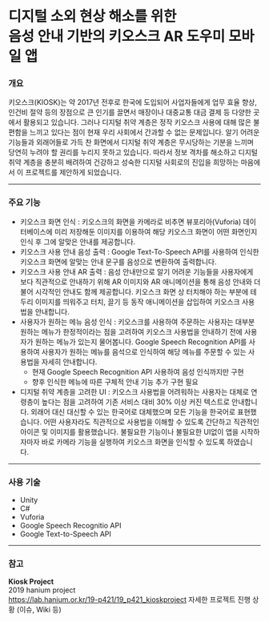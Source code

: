 # 디지털 소외 현상 해소를 위한<br />음성 안내 기반의 키오스크 AR 도우미 모바일 앱

### 개요

키오스크(KIOSK)는 약 2017년 전후로 한국에 도입되어 사업자들에게 업무 효율 향상, 인건비 절약 등의 장점으로 큰 인기를 끌면서 매장이나 대중교통 대금 결제 등 다양한 곳에서 활용되고 있습니다. 그러나 디지털 취약 계층은 정작 키오스크 사용에 대해 많은 불편함을 느끼고 있다는 점이 현재 우리 사회에서 간과할 수 없는 문제입니다. 알기 어려운 기능들과 외래어들로 가득 찬 화면에서 디지털 취약 계층은 무시당하는 기분을 느끼며 당연히 누려야 할 권리를 누리지 못하고 있습니다. 따라서 정보 격차를 해소하고 디지털 취약 계층을 충분히 배려하여 건강하고 성숙한 디지털 사회로의 진입을 희망하는 마음에서 이 프로젝트를 제안하게 되었습니다.

---

### 주요 기능

* 키오스크 화면 인식 : 키오스크의 화면을 카메라로 비추면 뷰포리아(Vuforia) 데이터베이스에 미리 저장해둔 이미지를 이용하여 해당 키오스크 화면이 어떤 화면인지 인식 후 그에 알맞은 안내를 제공합니다.
* 키오스크 사용 안내 음성 출력 : Google Text-To-Speech API를 사용하여 인식한 키오스크 화면에 알맞는 안내 문구를 음성으로 변환하여 출력합니다.
* 키오스크 사용 안내 AR 출력 : 음성 안내만으로 알기 어려운 기능들을 사용자에게 보다 직관적으로 안내하기 위해 AR 이미지와 AR 애니메이션을 통해 음성 안내와 더불어 시각적인 안내도 함께 제공합니다. 키오스크 화면 상 터치해야 하는 부분에 테두리 이미지를 띄워주고 터치, 끌기 등 동작 애니메이션을 삽입하여 키오스크 사용법을 안내합니다.
* 사용자가 원하는 메뉴 음성 인식 : 키오스크를 사용하여 주문하는 사용자는 대부분 원하는 메뉴가 한정적이라는 점을 고려하여 키오스크 사용법을 안내하기 전에 사용자가 원하는 메뉴가 있는지 물어봅니다. Google Speech Recognition API를 사용하여 사용자가 원하는 메뉴를 음석으로 인식하여 해당 메뉴를 주문할 수 있는 사용법을 자세히 안내합니다.
  * 현재 Google Speech Recognition API 사용하여 음성 인식까지만 구현
  * 향후 인식한 메뉴에 따른 구체적 안내 기능 추가 구현 필요
* 디지털 취약 계층을 고려한 UI : 키오스크 사용법을 어려워하는 사용자는 대체로 연령층이 높다는 점을 고려하여 기존 서비스 대비 30% 이상 커진 텍스트로 안내합니다. 외래어 대신 대신할 수 있는 한국어로 대체했으며 모든 기능을 한국어로 표현했습니다. 어떤 사용자라도 직관적으로 사용법을 이해할 수 있도록 간단하고 직관적인 아이콘 및 이미지를 활용했습니다. 불필요한 기능이나 불필요한 UI없이 앱을 시작하자마자 바로 카메라 기능을 실행하여 키오스크 화면을 인식할 수 있도록 하였습니다.

---

### 사용 기술

* Unity
* C#
* Vuforia
* Google Speech Recognitio API
* Google Text-to-Speech API

---

### 참고

**Kiosk Project**  
2019 hanium project  
https://lab.hanium.or.kr/19-p421/19_p421_kioskproject
자세한 프로젝트 진행 상황 (이슈, Wiki 등) 
